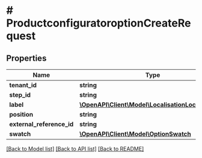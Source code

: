 # # ProductconfiguratoroptionCreateRequest

## Properties

Name | Type | Description | Notes
------------ | ------------- | ------------- | -------------
**tenant_id** | **string** |  | [optional]
**step_id** | **string** |  | [optional]
**label** | [**\OpenAPI\Client\Model\LocalisationLocalizedText**](LocalisationLocalizedText.md) |  | [optional]
**position** | **string** |  | [optional]
**external_reference_id** | **string** |  | [optional]
**swatch** | [**\OpenAPI\Client\Model\OptionSwatch**](OptionSwatch.md) |  | [optional]

[[Back to Model list]](../../README.md#models) [[Back to API list]](../../README.md#endpoints) [[Back to README]](../../README.md)
